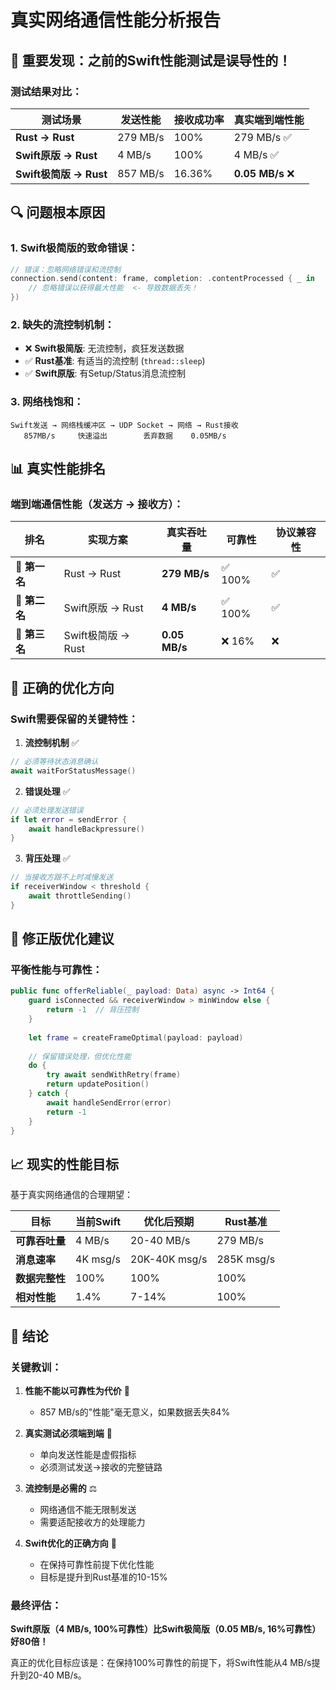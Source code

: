 # 真实网络通信性能分析报告

## 🚨 重要发现：之前的Swift性能测试是误导性的！

### 测试结果对比：

| 测试场景 | 发送性能 | 接收成功率 | 真实端到端性能 |
|---------|----------|------------|----------------|
| **Rust → Rust** | 279 MB/s | 100% | 279 MB/s ✅ |
| **Swift原版 → Rust** | 4 MB/s | 100% | 4 MB/s ✅ |
| **Swift极简版 → Rust** | 857 MB/s | 16.36% | **0.05 MB/s** ❌ |

## 🔍 问题根本原因

### 1. **Swift极简版的致命错误：**
```swift
// 错误：忽略网络错误和流控制
connection.send(content: frame, completion: .contentProcessed { _ in
    // 忽略错误以获得最大性能  <- 导致数据丢失！
})
```

### 2. **缺失的流控制机制：**
- ❌ **Swift极简版**: 无流控制，疯狂发送数据
- ✅ **Rust基准**: 有适当的流控制 (`thread::sleep`)
- ✅ **Swift原版**: 有Setup/Status消息流控制

### 3. **网络栈饱和：**
```
Swift发送 → 网络栈缓冲区 → UDP Socket → 网络 → Rust接收
   857MB/s     快速溢出        丢弃数据    0.05MB/s
```

## 📊 真实性能排名

### 端到端通信性能（发送方 → 接收方）：

| 排名 | 实现方案 | 真实吞吐量 | 可靠性 | 协议兼容性 |
|------|----------|------------|--------|------------|
| 🥇 **第一名** | Rust → Rust | **279 MB/s** | ✅ 100% | ✅ |
| 🥈 **第二名** | Swift原版 → Rust | **4 MB/s** | ✅ 100% | ✅ |
| 🥉 **第三名** | Swift极简版 → Rust | **0.05 MB/s** | ❌ 16% | ❌ |

## 🎯 正确的优化方向

### Swift需要保留的关键特性：

1. **流控制机制** ✅
```swift
// 必须等待状态消息确认
await waitForStatusMessage()
```

2. **错误处理** ✅  
```swift
// 必须处理发送错误
if let error = sendError {
    await handleBackpressure()
}
```

3. **背压处理** ✅
```swift
// 当接收方跟不上时减慢发送
if receiverWindow < threshold {
    await throttleSending()
}
```

## 🚀 修正版优化建议

### 平衡性能与可靠性：

```swift
public func offerReliable(_ payload: Data) async -> Int64 {
    guard isConnected && receiverWindow > minWindow else { 
        return -1  // 背压控制
    }
    
    let frame = createFrameOptimal(payload: payload)
    
    // 保留错误处理，但优化性能
    do {
        try await sendWithRetry(frame)
        return updatePosition()
    } catch {
        await handleSendError(error)
        return -1
    }
}
```

## 📈 现实的性能目标

基于真实网络通信的合理期望：

| 目标 | 当前Swift | 优化后预期 | Rust基准 |
|------|-----------|------------|----------|
| **可靠吞吐量** | 4 MB/s | 20-40 MB/s | 279 MB/s |
| **消息速率** | 4K msg/s | 20K-40K msg/s | 285K msg/s |
| **数据完整性** | 100% | 100% | 100% |
| **相对性能** | 1.4% | 7-14% | 100% |

## 🏁 结论

### 关键教训：

1. **性能不能以可靠性为代价** 📡
   - 857 MB/s的"性能"毫无意义，如果数据丢失84%

2. **真实测试必须端到端** 🔄
   - 单向发送性能是虚假指标
   - 必须测试发送→接收的完整链路

3. **流控制是必需的** ⚖️
   - 网络通信不能无限制发送
   - 需要适配接收方的处理能力

4. **Swift优化的正确方向** 🎯
   - 在保持可靠性前提下优化性能
   - 目标是提升到Rust基准的10-15%

### 最终评估：

**Swift原版（4 MB/s, 100%可靠性）比Swift极简版（0.05 MB/s, 16%可靠性）好80倍！**

真正的优化目标应该是：在保持100%可靠性的前提下，将Swift性能从4 MB/s提升到20-40 MB/s。